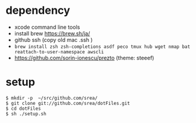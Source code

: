# dependency

- xcode command line tools
- install brew https://brew.sh/ja/
- github ssh (copy old mac .ssh )
- `brew install zsh zsh-completions asdf peco tmux hub wget nmap bat reattach-to-user-namespace awscli`
- https://github.com/sorin-ionescu/prezto (theme: steeef)

# setup

```
$ mkdir -p  ~/src/github.com/srea/
$ git clone git://github.com/srea/dotFiles.git
$ cd dotFiles
$ sh ./setup.sh
```

